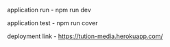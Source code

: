 application run - npm run dev

application test - npm run cover

deployment link - https://tution-media.herokuapp.com/